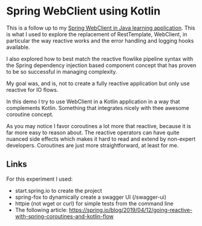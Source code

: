 # Spring WebClient using Kotlin

This is a follow up to my [Spring WebClient in Java learning application](https://github.com/lwiddershoven/webclientdemo).
This is what I used to explore the replacement of RestTemplate, WebClient, in particular the way reactive works and
the error handling and logging hooks available. 

I also explored how to best match the reactive flowlike pipeline syntax with the Spring dependency injection based 
component concept that has proven to be so successful in managing complexity. 

My goal was, and is, not to create a fully reactive application but only use reactive for IO flows. 

In this demo I try to use WebClient in a Kotlin application in a way that complements Kotlin. Something that 
integrates nicely with thee awesome coroutine concept.

As you may notice I favor coroutines a lot more that reactive, because it is far more easy to reason about. The
reactive operators can have quite nuanced side effects which makes it hard to read and extend by non-expert 
developers. Coroutines are just more straightforward, at least for me.

## Links

For this experiment I used:
- start.spring.io to create the project
- spring-fox to dynamically create a swagger UI (/swagger-ui)
- httpie (not wget or curl) for simple tests from the command line
- The following article: https://spring.io/blog/2019/04/12/going-reactive-with-spring-coroutines-and-kotlin-flow